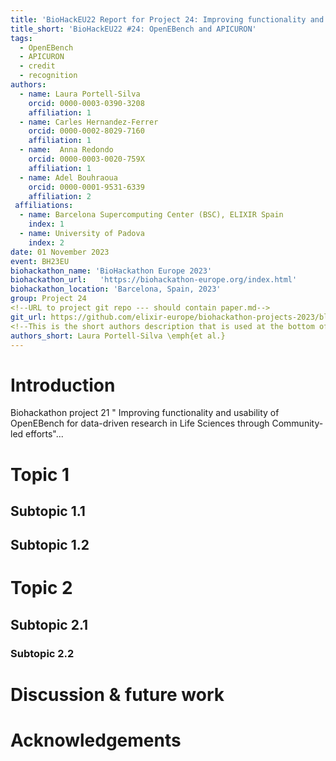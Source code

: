 ```yaml
---
title: 'BioHackEU22 Report for Project 24: Improving functionality and usability of OpenEBench for data-driven research in Life Sciences through Community-led efforts'
title_short: 'BioHackEU22 #24: OpenEBench and APICURON'
tags:
  - OpenEBench
  - APICURON
  - credit
  - recognition
authors:
  - name: Laura Portell-Silva
    orcid: 0000-0003-0390-3208
    affiliation: 1
  - name: Carles Hernandez-Ferrer
    orcid: 0000-0002-8029-7160
    affiliation: 1
  - name:  Anna Redondo
    orcid: 0000-0003-0020-759X
    affiliation: 1
  - name: Adel Bouhraoua
    orcid: 0000-0001-9531-6339
    affiliation: 2
 affiliations:
  - name: Barcelona Supercomputing Center (BSC), ELIXIR Spain
    index: 1
  - name: University of Padova
    index: 2
date: 01 November 2023
event: BH23EU
biohackathon_name: 'BioHackathon Europe 2023'
biohackathon_url:   'https://biohackathon-europe.org/index.html'
biohackathon_location: 'Barcelona, Spain, 2023'
group: Project 24
<!--URL to project git repo --- should contain paper.md-->
git_url: https://github.com/elixir-europe/biohackathon-projects-2023/blob/main/projects/24/bioHackrXiv
<!--This is the short authors description that is used at the bottom of the generated paper.-->
authors_short: Laura Portell-Silva \emph{et al.}
---
```


# Introduction

Biohackathon project 21 " Improving functionality and usability of OpenEBench for data-driven research in Life Sciences through Community-led efforts"...

# Topic 1

## Subtopic 1.1

## Subtopic 1.2

# Topic 2

## Subtopic 2.1

### Subtopic 2.2

# Discussion & future work

# Acknowledgements
